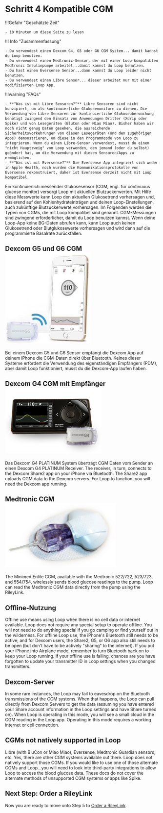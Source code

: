 # Schritt 4 Kompatible CGM

!!!Gefahr "Geschätzte Zeit"

    - 10 Minuten um diese Seite zu lesen

!!! Info "Zusammenfassung"

    - Du verwendest einen Dexcom G4, G5 oder G6 CGM System... damit kannst du Loop benutzen.
    - Du verwendest einen Medtronic-Sensor, der mit einer Loop-kompatiblen Medtronic Insulinpumpe arbeitet...damit kannst du Loop benutzen.
    - Du hast einen Eversense Sensor...dann kannst du Loop leider nicht benutzen.
    - Du verwendest einen Libre Sensor... dieser arbeitet nur mit einer modifizierten Loop App.

!!!warning "FAQs"

    - **"Was ist mit Libre Sensoren?"** Libre Sensoren sind nicht konzipiert, um als kontinuierliche Glukosemonitore zu dienen. Die Verwendung von Libre Sensoren zur kontinuierliche Glukoseüberwachung benötigt zwingend den Einsatz von Anwendungen Dritter (Xdrip oder Spike) und von Lesegeräten (BluCon oder Miao Miao). Bisher haben wir noch nicht genug Daten gesehen, die ausreichende Sicherheitsvorkehrungen von diesen Lesegeräten (und den zugehörigen Apps) demonstrieren, um diese in den Programmcode von Loop zu integrieren. Wenn du einen Libre-Sensor verwendest, musst du einen "nicht Hauptzweig" von Loop verwenden, den jemand (oder du selbst) geändert hat, um die Verwendung mit diesen Sensoren/Apps zu ermöglichen.
    - **"Was ist mit Eversense?"** Die Eversense App integriert sich weder in Apple Health, noch wurden die Kommunikationsprotokolle von Eversense rekonstruiert, daher ist Eversense derzeit nicht mit Loop kompatibel.

Ein kontinuierlich messender Glukosesensor (CGM, engl. für continuous glucose monitor) versorgt Loop mit aktuellen Blutzuckerwerten. Mit Hilfe diese Messwerte kann Loop den aktuellen Glukosetrend vorhersagen und, basierend auf den Kohlenhydrateinträgen und deinen Loop-Einstellungen, auch zukünftige Blutzuckerwerte vorhersagen. Im Folgenden werden die Typen von CGMs, die mit Loop kompatibel sind genannt. CGM-Messungen sind zwingend erforderlicher, damit du Loop benutzen kannst. Wenn deine Loop-App keine BG-Daten abrufen kann, kann Loop auch keinen Glukosetrend oder Blutglukosewerte vorhersagen und wird dann auf die programmierte Basalrate zurückfallen.

## Dexcom G5 und G6 CGM ![G5](img/g5.jpg)

Bei einem Dexcom G5 und G6 Sensor empfängt die Dexcom App auf deinem iPhone die CGM-Daten direkt über Bluetooth. Keines dieser Systeme erfordert die Verwendung des eigenständigen Empfängers (PDM), aber damit Loop funktioniert, musst du die Dexcom-App laufen haben.

## Dexcom G4 CGM mit Empfänger ![G4 With Receiver](img/g4_receiver.png)

Das Dexcom G4 PLATINUM System überträgt CGM Daten vom Sender an einen Dexcom G4 PLATINUM Receiver. The receiver, in turn, connects to the Dexcom Share2 app on your iPhone via Bluetooth. The Share2 app uploads CGM data to the Dexcom servers. For Loop to function, you will need the Dexcom app running.

## Medtronic CGM ![Enlite](img/enlite.png)

The Minimed Enlite CGM, available with the Medtronic 522/722, 523/723, and 554/754, wirelessly sends blood glucose readings to the pump. Loop can read the Medtronic CGM data directly from the pump using the RileyLink.

## Offline-Nutzung

Offline use means using Loop when there is no cell data or internet available. Loop does not require any special setup to operate offline. You will not need to do anything special if you go camping or find yourself out in the wilderness. For offline Loop use, the iPhone's Bluetooth still needs to be active; and for Dexcom users, the Share2, G5, or G6 app also still needs to be open (but don't have to be actively "sharing" to the internet). If you put your iPhone into Airplane mode, remember to turn Bluetooth back on to keep your Loop running. If your offline use is failing, chances are you have forgotten to update your transmitter ID in Loop settings when you changed transmitters.

## Dexcom-Server

In some rare instances, the Loop may fail to eavesdrop on the Bluetooth transmissions of the CGM systems.  When that happens, the Loop can pull directly from Dexcom Servers to get the data (assuming you have entered your Share account information in the Loop settings and have Share turned on). When Loop is operating in this mode, you will see a small cloud in the CGM reading in the Loop app. Operating in this mode requires a working internet or cell connection.

## CGMs not natively supported in Loop

Libre (with BluCon or Miao Miao), Eversense, Medtronic Guardian sensors, etc.  Yes, there are other CGM systems available out there. Loop does not natively support those CGMs.  If you would like to use one of those alternate CGMs and Loop...you will need to look into third-party integrations to allow Loop to access the blood glucose data.  These docs do not cover the alternate methods of unsupported CGM systems or apps like Spike.

## Next Step: Order a RileyLink

Now you are ready to move onto Step 5 to [Order a RileyLink](step5.md).
